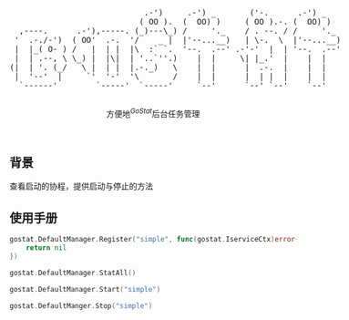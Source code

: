<p align='center'>
  <pre style="float:left;">
                            .-')     .-') _       ('-.      .-') _    
                           ( OO ).  (  OO) )     ( OO ).-. (  OO) )   
  ,----.      .-'),-----. (_)---\_) /     '._    / . --. / /     '._  
 '  .-./-')  ( OO'  .-.  '/    _ |  |'--...__)   | \-.  \  |'--...__) 
 |  |_( O- ) /   |  | |  |\  :` `.  '--.  .--' .-'-'  |  | '--.  .--' 
 |  | .--, \ \_) |  |\|  | '..`''.)    |  |     \| |_.'  |    |  |    
(|  | '. (_/   \ |  | |  |.-._)   \    |  |      |  .-.  |    |  |    
 |  '--'  |     `'  '-'  '\       /    |  |      |  | |  |    |  |    
  `------'        `-----'  `-----'     `--'      `--' `--'    `--'    
  </pre>
</p>

<p align='center'>
方便地<sup><em>GoStat</em></sup>后台任务管理
<br> 
</p>

<br>

## 背景


查看启动的协程，提供启动与停止的方法

## 使用手册

```go
gostat.DefaultManager.Register("simple", func(gostat.IserviceCtx)error{
    return nil
})

gostat.DefaultManager.StatAll()

gostat.DefaultManager.Start("simple")

gostat.DefaultManger.Stop("simple")
```